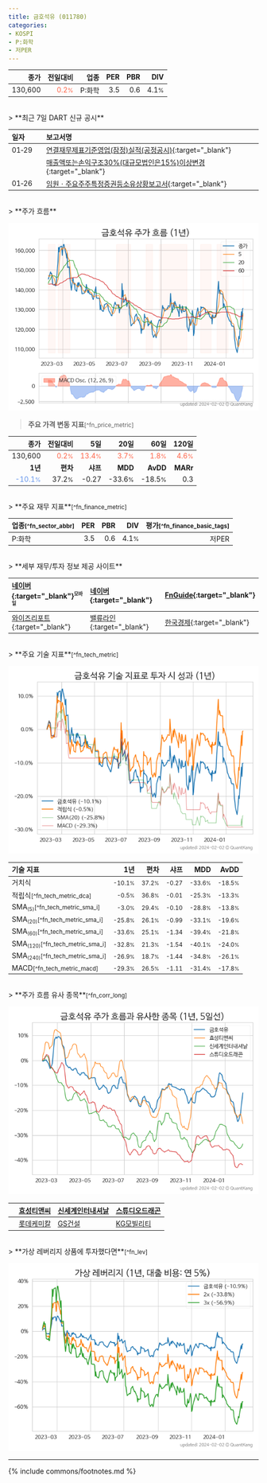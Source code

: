 ```yaml
---
title: 금호석유 (011780)
categories:
- KOSPI
- P:화학
- 저PER
---
```

| **종가** | **전일대비** | **업종** | **PER** | **PBR** | **DIV** |
| -------: | -----------: | -------: | ------: | ------: | ------: |
| 130,600 | <span style="color: tomato">0.2<small>%</small></span> | P:화학 | 3.5 | 0.6 | 4.1<small>%</small> |

<!-- more -->

<br>
> **최근 7일 DART 신규 공시**<a id="dart"></a>

| **일자** |      | **보고서명** |
| :------- | :--- | :----------- |
| 01&#x2011;29 | | [연결재무제표기준영업(잠정)실적(공정공시)](https://dart.fss.or.kr/dsaf001/main.do?rcpNo=20240129800535){:target="_blank"} |
|  | | [매출액또는손익구조30%(대규모법인은15%)이상변경](https://dart.fss.or.kr/dsaf001/main.do?rcpNo=20240129800522){:target="_blank"} |
| 01&#x2011;26 | | [임원ㆍ주요주주특정증권등소유상황보고서](https://dart.fss.or.kr/dsaf001/main.do?rcpNo=20240126000490){:target="_blank"} |

<br>
> **주가 흐름**<a id="price"></a>

![011780](/stock/images/011780.png)

> **주요 가격 변동 지표**<small>[^fn_price_metric]</small>

| **종가** | **전일대비** | **5일** | **20일** | **60일** | **120일** |
| -------: | -----------: | ------: | -------: | -------: | --------: |
| 130,600 | <span style="color: tomato">0.2<small>%</small></span> | <span style="color: tomato">13.4<small>%</small></span> | <span style="color: tomato">3.7<small>%</small></span> | <span style="color: tomato">1.8<small>%</small></span> | <span style="color: tomato">4.6<small>%</small></span> |
| **1년** | **편차** | **샤프** | **MDD** | **AvDD** | **MARr** |
| <span style="color: cornflowerblue">-10.1<small>%</small></span> | 37.2<small>%</small> | -0.27 | -33.6<small>%</small> | -18.5<small>%</small> | 0.3 |

<br>
> **주요 재무 지표**<small>[^fn_finance_metric]</small>

| **업종**<small>[^fn_sector_abbr]</small> | **PER** | **PBR** | **DIV** | **평가**<small>[^fn_finance_basic_tags]</small> |
| :--------------------------------------- | ------: | ------: | ------: | ----------------------------------------------: |
| P:화학 | 3.5 | 0.6 | 4.1<small>%</small> | 저PER |

<br>
> **세부 재무/투자 정보 제공 사이트**

| [네이버](https://m.stock.naver.com/domestic/stock/011780/finance/summary){:target="_blank"}<sup><small>모바일</small></sup> | [네이버](https://finance.naver.com/item/coinfo.naver?code=011780){:target="_blank"} | [FnGuide](https://comp.fnguide.com/SVO2/ASP/SVD_Invest.asp?gicode=A011780&MenuYn=Y){:target="_blank"} |
| :----- | :--- | :--- |
| [와이즈리포트](https://comp.wisereport.co.kr/company/c1040001.aspx?cmp_cd=011780){:target="_blank"} | [밸류라인](https://www.valueline.co.kr/finance/summary/011780){:target="_blank"} | [한국경제](https://markets.hankyung.com/stock/011780/financial-summary){:target="_blank"} |

<br>
> **주요 기술 지표**<small>[^fn_tech_metric]</small>


![011780](/stock/images/011780_tech.png)

| **기술 지표** | **1년** | **편차** | **샤프** | **MDD** | **AvDD** |
| :------------ | ------: | -----------: | -------: | ------: | -------: |
| 거치식 | <small>-10.1<small>%</small></small> | <small>37.2<small>%</small></small> | <small>-0.27</small> | <small>-33.6<small>%</small></small> | <small>-18.5<small>%</small></small> |
| 적립식<small>[^fn_tech_metric_dca]</small> | <small>-0.5<small>%</small></small> | <small>36.8<small>%</small></small> | <small>-0.01</small> | <small>-25.3<small>%</small></small> | <small>-13.3<small>%</small></small> |
| SMA<small><sub>(5)</sub></small><small>[^fn_tech_metric_sma_i]</small> | <small>-3.0<small>%</small></small> | <small>29.4<small>%</small></small> | <small>-0.10</small> | <small>-28.8<small>%</small></small> | <small>-13.8<small>%</small></small> |
| SMA<small><sub>(20)</sub></small><small>[^fn_tech_metric_sma_i]</small> | <small>-25.8<small>%</small></small> | <small>26.1<small>%</small></small> | <small>-0.99</small> | <small>-33.1<small>%</small></small> | <small>-19.6<small>%</small></small> |
| SMA<small><sub>(60)</sub></small><small>[^fn_tech_metric_sma_i]</small> | <small>-33.6<small>%</small></small> | <small>25.1<small>%</small></small> | <small>-1.34</small> | <small>-39.4<small>%</small></small> | <small>-21.8<small>%</small></small> |
| SMA<small><sub>(120)</sub></small><small>[^fn_tech_metric_sma_i]</small> | <small>-32.8<small>%</small></small> | <small>21.3<small>%</small></small> | <small>-1.54</small> | <small>-40.1<small>%</small></small> | <small>-24.0<small>%</small></small> |
| SMA<small><sub>(240)</sub></small><small>[^fn_tech_metric_sma_i]</small> | <small>-26.9<small>%</small></small> | <small>18.7<small>%</small></small> | <small>-1.44</small> | <small>-34.8<small>%</small></small> | <small>-26.1<small>%</small></small> |
| MACD<small>[^fn_tech_metric_macd]</small> | <small>-29.3<small>%</small></small> | <small>26.5<small>%</small></small> | <small>-1.11</small> | <small>-31.4<small>%</small></small> | <small>-17.8<small>%</small></small> |

<br>
> **주가 흐름 유사 종목**<a id="corr"></a><small>[^fn_corr_long]</small>

![011780](/stock/images/011780_corr.png)

|    | [효성티앤씨](/298020/) | [신세계인터내셔날](/031430/) | [스튜디오드래곤](/253450/) |
| :- | :------------------------------------- | :------------------------------------- | :--------------------------------------|
|    | [롯데케미칼](/011170/) | [GS건설](/006360/) | [KG모빌리티](/003620/) |

<br>
> **가상 레버리지 상품에 투자했다면**<a id="2x"></a><small>[^fn_lev]</small>

![011780](/stock/images/011780_2x.png)

---
{% include commons/footnotes.md %}